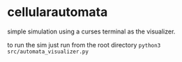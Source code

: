# cellularautomata

simple simulation using a curses terminal as the visualizer.  

to run the sim just run from the root directory `python3 src/automata_visualizer.py`
